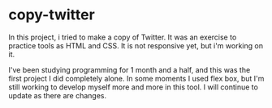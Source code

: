 # copy-twitter
In this project, i tried to make a copy of Twitter. It was an exercise to practice tools as HTML and CSS. It is not responsive yet, but i'm working on it.

I've been studying programming for 1 month and a half, and this was the first project I did completely alone. In some moments 
I used flex box, but I'm still working to develop myself more and more in this tool. I will continue to update as there are changes.
